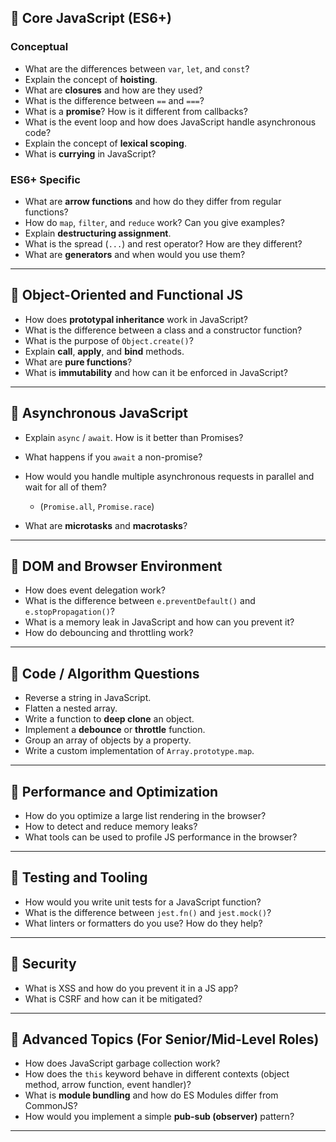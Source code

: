 
## 🔹 **Core JavaScript (ES6+)**

### **Conceptual**

* What are the differences between `var`, `let`, and `const`?
* Explain the concept of **hoisting**.
* What are **closures** and how are they used?
* What is the difference between `==` and `===`?
* What is a **promise**? How is it different from callbacks?
* What is the event loop and how does JavaScript handle asynchronous code?
* Explain the concept of **lexical scoping**.
* What is **currying** in JavaScript?

### **ES6+ Specific**

* What are **arrow functions** and how do they differ from regular functions?
* How do `map`, `filter`, and `reduce` work? Can you give examples?
* Explain **destructuring assignment**.
* What is the spread (`...`) and rest operator? How are they different?
* What are **generators** and when would you use them?

---

## 🔹 **Object-Oriented and Functional JS**

* How does **prototypal inheritance** work in JavaScript?
* What is the difference between a class and a constructor function?
* What is the purpose of `Object.create()`?
* Explain **call**, **apply**, and **bind** methods.
* What are **pure functions**?
* What is **immutability** and how can it be enforced in JavaScript?

---

## 🔹 **Asynchronous JavaScript**

* Explain `async` / `await`. How is it better than Promises?
* What happens if you `await` a non-promise?
* How would you handle multiple asynchronous requests in parallel and wait for all of them?

  * (`Promise.all`, `Promise.race`)
* What are **microtasks** and **macrotasks**?

---

## 🔹 **DOM and Browser Environment**

* How does event delegation work?
* What is the difference between `e.preventDefault()` and `e.stopPropagation()`?
* What is a memory leak in JavaScript and how can you prevent it?
* How do debouncing and throttling work?

---

## 🔹 **Code / Algorithm Questions**

* Reverse a string in JavaScript.
* Flatten a nested array.
* Write a function to **deep clone** an object.
* Implement a **debounce** or **throttle** function.
* Group an array of objects by a property.
* Write a custom implementation of `Array.prototype.map`.

---

## 🔹 **Performance and Optimization**

* How do you optimize a large list rendering in the browser?
* How to detect and reduce memory leaks?
* What tools can be used to profile JS performance in the browser?

---

## 🔹 **Testing and Tooling**

* How would you write unit tests for a JavaScript function?
* What is the difference between `jest.fn()` and `jest.mock()`?
* What linters or formatters do you use? How do they help?

---

## 🔹 **Security**

* What is XSS and how do you prevent it in a JS app?
* What is CSRF and how can it be mitigated?

---

## 🧠 **Advanced Topics (For Senior/Mid-Level Roles)**

* How does JavaScript garbage collection work?
* How does the `this` keyword behave in different contexts (object method, arrow function, event handler)?
* What is **module bundling** and how do ES Modules differ from CommonJS?
* How would you implement a simple **pub-sub (observer)** pattern?

---

